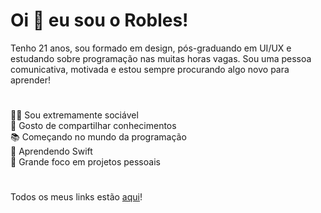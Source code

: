 # Oi 👋 eu sou o Robles!

Tenho 21 anos, sou formado em design, pós-graduando em UI/UX e estudando sobre programação nas muitas horas vagas. Sou uma pessoa comunicativa, motivada e estou sempre procurando algo novo para aprender!
#
🤹‍♂️ Sou extremamente sociável <br>
🧐 Gosto de compartilhar conhecimentos <br>
📚 Começando no mundo da programação <br>
🍎 Aprendendo Swift <br>
🔎 Grande foco em projetos pessoais
#
Todos os meus links estão <a href="https://linktr.ee/robles">aqui</a>!
